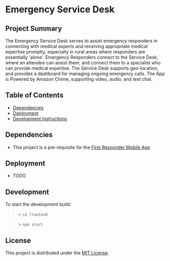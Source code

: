 # Emergency Service Desk 

## Project Summary
The Emergency Service Desk serves to assist emergency responders in connecting with medical experts and receiving appropriate medical expertise promptly, especially in rural areas where responders are essentially 'alone'. Emergency Responders connect to the Service Desk, where an attendee can assist them, and connect them to a specialist who can provide medical expertise. The Service Desk supports geo-location, and provides a dashboard for managing ongoing emergency calls. The App is Powered by Amazon Chime, supporting video, audio, and text chat. 

## Table of Contents
- [Dependencies](#dependencies)
- [Deployment](#Deployment)
- [Development Instructions](#development)

## Dependencies
- This project is a pre-requisite for the [First Responder Mobile App](https://github.com/UBC-CIC/first-responder-mobile-app)

## Deployment
- TODO

## Development
To start the development build: 
> \> ```cd frontend```

> \> ```npm start```
## License
This project is distributed under the [MIT License](./LICENSE).
